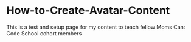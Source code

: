 # How-to-Create-Avatar-Content
This is a test and setup page for my content to teach fellow Moms Can: Code School cohort members
